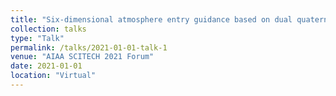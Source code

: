 ```yaml
---
title: "Six-dimensional atmosphere entry guidance based on dual quaternion"
collection: talks
type: "Talk"
permalink: /talks/2021-01-01-talk-1
venue: "AIAA SCITECH 2021 Forum"
date: 2021-01-01
location: "Virtual"
---
```

